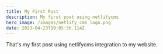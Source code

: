 ```yaml
---
title: My First Post
description: My first post using netlifycms
hero_image: /images/netlify_cms_logo.png
date: 2023-04-23T19:05:56.114Z
---
```

T﻿hat's my first post using netlifycms integration to my website.